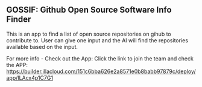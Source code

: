 ## GOSSIF: Github Open Source Software Info Finder
This is an app to find a list of open source repositories on gihub to contribute to.
User can give one input and the AI will find the repositories available based on the input.

For more info - 
Check out the App:
Click the link to join the team and check the APP: https://builder.illacloud.com/151c6bba626e2a8571e0b8babb97879c/deploy/app/ILAcx4p1C7G1
